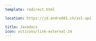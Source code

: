 ```yaml
---
template: redirect.html

location: https://jd.andre601.ch/asl-api

title: Javadocs
icon: octicons/link-external-24
---
```


<!-- Comment to trigger proper build -->